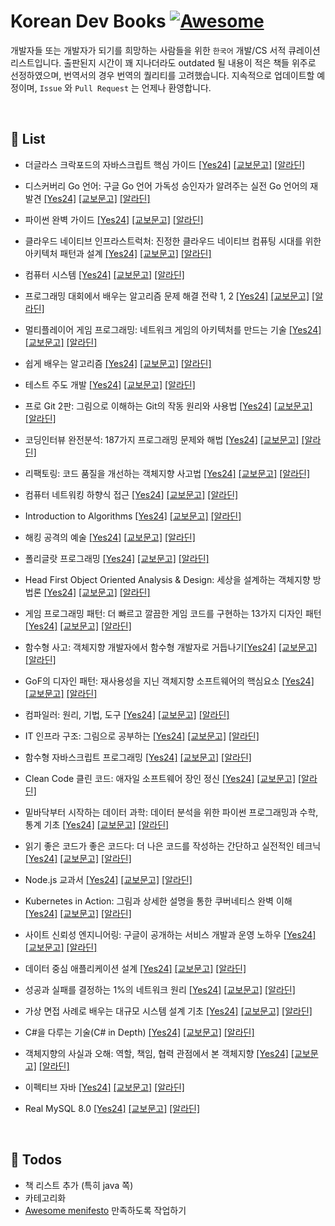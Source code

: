 # Korean Dev Books [![Awesome](https://awesome.re/badge.svg)](https://awesome.re)

개발자들 또는 개발자가 되기를 희망하는 사람들을 위한 `한국어` 개발/CS 서적 큐레이션 리스트입니다. 출판된지 시간이 꽤 지나더라도 outdated 될 내용이 적은 책들 위주로 선정하였으며, 번역서의 경우 번역의 퀄리티를 고려했습니다. 지속적으로 업데이트할 예정이며, `Issue` 와 `Pull Request` 는 언제나 환영합니다.

</br>

## :book: List

* 더글라스 크락포드의 자바스크립트 핵심 가이드 [\[Yes24\]](http://www.yes24.com/24/goods/3071412) [\[교보문고\]](http://www.kyobobook.co.kr/product/detailViewKor.laf?mallGb=KOR&ejkGb=KOR&barcode=9788979145984) [\[알라딘\]](https://www.aladin.co.kr/shop/wproduct.aspx?ItemId=2608820)

* 디스커버리 Go 언어: 구글 Go 언어 가독성 승인자가 알려주는 실전 Go 언어의 재발견 [\[Yes24\]](http://www.yes24.com/24/Goods/24759320) [\[교보문고\]](http://www.kyobobook.co.kr/product/detailViewKor.laf?ejkGb=KOR&mallGb=KOR&barcode=9788968482687) [\[알라딘\]](https://www.aladin.co.kr/shop/wproduct.aspx?ItemId=78786120)

* 파이썬 완벽 가이드 [\[Yes24\]](http://www.yes24.com/24/Goods/6694057) [\[교보문고\]](http://www.kyobobook.co.kr/product/detailViewKor.laf?ejkGb=KOR&mallGb=KOR&barcode=9788966260256) [\[알라딘\]](https://www.aladin.co.kr/shop/wproduct.aspx?ItemId=16118771)

* 클라우드 네이티브 인프라스트럭처: 진정한 클라우드 네이티브 컴퓨팅 시대를 위한 아키텍처 패턴과 설계 [\[Yes24\]](http://www.yes24.com/24/goods/64467321) [\[교보문고\]](http://www.kyobobook.co.kr/product/detailViewKor.laf?ejkGb=KOR&mallGb=KOR&barcode=9791196203740) [\[알라딘\]](https://www.aladin.co.kr/shop/wproduct.aspx?ItemId=168337225)

* 컴퓨터 시스템 [\[Yes24\]](http://www.yes24.com/24/goods/31950404) [\[교보문고\]](http://www.kyobobook.co.kr/product/detailViewKor.laf?ejkGb=KOR&mallGb=KOR&barcode=9791185475219) [\[알라딘\]](https://www.aladin.co.kr/shop/wproduct.aspx?ItemId=91589572)

* 프로그래밍 대회에서 배우는 알고리즘 문제 해결 전략 1, 2 [\[Yes24\]](http://www.yes24.com/24/goods/8006522) [\[교보문고\]](http://www.kyobobook.co.kr/product/detailViewKor.laf?ejkGb=KOR&mallGb=KOR&barcode=9788966260546) [\[알라딘\]](https://www.aladin.co.kr/shop/wproduct.aspx?ItemId=21089176)

* 멀티플레이어 게임 프로그래밍: 네트워크 게임의 아키텍처를 만드는 기술 [\[Yes24\]](http://www.yes24.com/24/Goods/38868446) [\[교보문고\]](http://www.kyobobook.co.kr/product/detailViewKor.laf?ejkGb=KOR&mallGb=KOR&barcode=9791160501445) [\[알라딘\]](https://www.aladin.co.kr/shop/wproduct.aspx?ItemId=107574498)

* 쉽게 배우는 알고리즘 [\[Yes24\]](http://www.yes24.com/24/goods/58154784) [\[교보문고\]](http://www.kyobobook.co.kr/product/detailViewKor.laf?ejkGb=KOR&mallGb=KOR&barcode=9791156643753) [\[알라딘\]](https://www.aladin.co.kr/shop/wproduct.aspx?ItemId=131688391)

* 테스트 주도 개발 [\[Yes24\]](http://www.yes24.com/24/Goods/12246033) [\[교보문고\]](http://www.kyobobook.co.kr/product/detailViewKor.laf?ejkGb=KOR&mallGb=KOR&barcode=9788966261024) [\[알라딘\]](https://www.aladin.co.kr/shop/wproduct.aspx?ItemId=37469717)

* 프로 Git 2판: 그림으로 이해하는 Git의 작동 원리와 사용법 [\[Yes24\]](http://www.yes24.com/24/Goods/24841824) [\[교보문고\]](http://www.kyobobook.co.kr/product/detailViewKor.laf?ejkGb=KOR&mallGb=KOR&barcode=9788966261789) [\[알라딘\]](https://www.aladin.co.kr/shop/wproduct.aspx?ItemId=79232604)

* 코딩인터뷰 완전분석: 187가지 프로그래밍 문제와 해법 [\[Yes24\]](http://www.yes24.com/24/Goods/44305533) [\[교보문고\]](http://www.kyobobook.co.kr/product/detailViewKor.laf?ejkGb=KOR&mallGb=KOR&barcode=9788966263080) [\[알라딘\]](https://www.aladin.co.kr/shop/wproduct.aspx?ItemId=115116545)

* 리팩토링: 코드 품질을 개선하는 객체지향 사고법 [\[Yes24\]](http://www.yes24.com/24/Goods/7951038) [\[교보문고\]](http://www.kyobobook.co.kr/product/detailViewKor.laf?ejkGb=KOR&mallGb=KOR&barcode=9788979149715) [\[알라딘\]](https://www.aladin.co.kr/shop/wproduct.aspx?ItemId=20793053)

* 컴퓨터 네트워킹 하향식 접근 [\[Yes24\]](http://www.yes24.com/24/goods/45543957) [\[교보문고\]](http://www.kyobobook.co.kr/product/detailViewKor.laf?ejkGb=KOR&mallGb=KOR&barcode=9791185475318) [\[알라딘\]](https://www.aladin.co.kr/shop/wproduct.aspx?ItemId=117081020)

* Introduction to Algorithms [\[Yes24\]](http://www.yes24.com/24/Goods/13776831) [\[교보문고\]](http://www.kyobobook.co.kr/product/detailViewKor.laf?ejkGb=KOR&mallGb=KOR&barcode=9791156641131) [\[알라딘\]](https://www.aladin.co.kr/shop/wproduct.aspx?ItemId=43636357)

* 해킹 공격의 예술 [\[Yes24\]](http://www.yes24.com/24/Goods/3734711) [\[교보문고\]](http://www.kyobobook.co.kr/product/detailViewKor.laf?ejkGb=KOR&mallGb=KOR&barcode=9788960771260) [\[알라딘\]](https://www.aladin.co.kr/shop/wproduct.aspx?ItemId=6572064)

* 폴리글랏 프로그래밍 [\[Yes24\]](http://www.yes24.com/24/Goods/12204890) [\[교보문고\]](http://www.kyobobook.co.kr/product/detailViewKor.laf?ejkGb=KOR&mallGb=KOR&barcode=9788968480867) [\[알라딘\]](https://www.aladin.co.kr/shop/wproduct.aspx?ItemId=37204348)

* Head First Object Oriented Analysis & Design: 세상을 설계하는 객체지향 방법론 [\[Yes24\]](http://www.yes24.com/24/goods/2593582) [\[교보문고\]](http://www.kyobobook.co.kr/product/detailViewKor.laf?ejkGb=KOR&mallGb=KOR&barcode=9788979144949) [\[알라딘\]](https://www.aladin.co.kr/shop/wproduct.aspx?ItemId=925897)

* 게임 프로그래밍 패턴: 더 빠르고 깔끔한 게임 코드를 구현하는 13가지 디자인 패턴 [\[Yes24\]](http://www.yes24.com/24/goods/27767709) [\[교보문고\]](http://www.kyobobook.co.kr/product/detailViewKor.laf?ejkGb=KOR&mallGb=KOR&barcode=9788968482878) [\[알라딘\]](https://www.aladin.co.kr/shop/wproduct.aspx?ItemId=84101386)

* 함수형 사고: 객체지향 개발자에서 함수형 개발자로 거듭나기[\[Yes24\]](http://www.yes24.com/24/Goods/29029252) [\[교보문고\]](http://www.kyobobook.co.kr/product/detailViewKor.laf?ejkGb=KOR&mallGb=KOR&barcode=9788968482960) [\[알라딘\]](https://www.aladin.co.kr/shop/wproduct.aspx?ItemId=85956851)

* GoF의 디자인 패턴: 재사용성을 지닌 객체지향 소프트웨어의 핵심요소 [\[Yes24\]](http://www.yes24.com/24/Goods/17525598) [\[교보문고\]](http://www.kyobobook.co.kr/product/detailViewKor.laf?ejkGb=KOR&mallGb=KOR&barcode=9791195444953) [\[알라딘\]](https://www.aladin.co.kr/shop/wproduct.aspx?ItemId=56051596)

* 컴파일러: 원리, 기법, 도구 [\[Yes24\]](http://www.yes24.com/24/goods/3360617) [\[교보문고\]](http://www.kyobobook.co.kr/product/detailViewKor.laf?ejkGb=KOR&mallGb=KOR&barcode=9788945076069) [\[알라딘\]](https://www.aladin.co.kr/shop/wproduct.aspx?ItemId=3550559)

* IT 인프라 구조: 그림으로 공부하는 [\[Yes24\]](http://www.yes24.com/24/Goods/19041948) [\[교보문고\]](http://www.kyobobook.co.kr/product/detailViewKor.laf?ejkGb=KOR&mallGb=KOR&barcode=9791185890265) [\[알라딘\]](https://www.aladin.co.kr/shop/wproduct.aspx?ItemId=62754081)

* 함수형 자바스크립트 프로그래밍 [\[Yes24\]](http://www.yes24.com/24/goods/56885507) [\[교보문고\]](http://www.kyobobook.co.kr/product/detailViewKor.laf?ejkGb=KOR&mallGb=KOR&barcode=9788966262120) [\[알라딘\]](https://www.aladin.co.kr/shop/wproduct.aspx?ItemId=123715872)

* Clean Code 클린 코드: 애자일 소프트웨어 장인 정신 [\[Yes24\]](http://www.yes24.com/24/goods/11681152) [\[교보문고\]](http://www.kyobobook.co.kr/product/detailViewKor.laf?ejkGb=KOR&mallGb=KOR&barcode=9788966260959) [\[알라딘\]](https://www.aladin.co.kr/shop/wproduct.aspx?ItemId=34083680)

* 밑바닥부터 시작하는 데이터 과학: 데이터 분석을 위한 파이썬 프로그래밍과 수학, 통계 기초 [\[Yes24\]](http://www.yes24.com/24/goods/27951467) [\[교보문고\]](http://www.kyobobook.co.kr/product/detailViewKor.laf?ejkGb=KOR&mallGb=KOR&barcode=9788966261819) [\[알라딘\]](https://www.aladin.co.kr/shop/wproduct.aspx?ItemId=84725482)

* 읽기 좋은 코드가 좋은 코드다: 더 나은 코드를 작성하는 간단하고 실전적인 테크닉 [\[Yes24\]](http://www.yes24.com/24/Goods/6692314) [\[교보문고\]](http://www.kyobobook.co.kr/product/detailViewKor.laf?ejkGb=KOR&mallGb=KOR&barcode=9788979149142) [\[알라딘\]](https://www.aladin.co.kr/shop/wproduct.aspx?ItemId=16108252)

* Node.js 교과서 [\[Yes24\]](http://www.yes24.com/24/goods/62597864) [\[교보문고\]](http://www.kyobobook.co.kr/product/detailViewKor.laf?ejkGb=KOR&mallGb=KOR&barcode=9791160505221) [\[알라딘\]](https://www.aladin.co.kr/shop/wproduct.aspx?ItemId=158379304)

* Kubernetes in Action: 그림과 상세한 설명을 통한 쿠버네티스 완벽 이해 [\[Yes24\]](http://www.yes24.com/Product/Goods/67151222) [\[교보문고\]](http://www.kyobobook.co.kr/product/detailViewKor.laf?ejkGb=KOR&mallGb=KOR&barcode=9791161752242) [\[알라딘\]](https://www.aladin.co.kr/shop/wproduct.aspx?ItemId=175612023)

* 사이트 신뢰성 엔지니어링: 구글이 공개하는 서비스 개발과 운영 노하우 [\[Yes24\]](http://www.yes24.com/Product/goods/57979286) [\[교보문고\]](http://www.kyobobook.co.kr/product/detailViewKor.laf?ejkGb=KOR&mallGb=KOR&barcode=9791188621088) [\[알라딘\]](https://www.aladin.co.kr/shop/wproduct.aspx?ItemId=129407308)

* 데이터 중심 애플리케이션 설계 [\[Yes24\]](http://www.yes24.com/Product/Goods/59566585) [\[교보문고\]](http://kyobobook.co.kr/product/detailViewKor.laf?mallGb=KOR&ejkGb=KOR&barcode=9791158390983) [\[알라딘\]](https://www.aladin.co.kr/shop/wproduct.aspx?ItemId=140018308)

* 성공과 실패를 결정하는 1%의 네트워크 원리 [\[Yes24\]](http://www.yes24.com/Product/Goods/3246410) [\[교보문고\]](https://www.kyobobook.co.kr/product/detailViewKor.laf?mallGb=KOR&ejkGb=KOR&barcode=9788931553482) [\[알라딘\]](https://www.aladin.co.kr/shop/wproduct.aspx?ItemId=3046387)

* 가상 면접 사례로 배우는 대규모 시스템 설계 기초 [\[Yes24\]](http://www.yes24.com/Product/Goods/102819435) [\[교보문고\]](http://www.kyobobook.co.kr/product/detailViewKor.laf?ejkGb=KOR&mallGb=KOR&barcode=9788966263158) [\[알라딘\]](https://www.aladin.co.kr/shop/wproduct.aspx?ItemId=276041776)

* C#을 다루는 기술(C# in Depth) [\[Yes24\]](http://www.yes24.com/Product/Goods/101511486) [\[교보문고\]](http://www.kyobobook.co.kr/product/detailViewKor.laf?mallGb=KOR&ejkGb=KOR&barcode=9791165215521) [\[알라딘\]](https://www.aladin.co.kr/shop/wproduct.aspx?ItemId=270856977)

* 객체지향의 사실과 오해: 역할, 책임, 협력 관점에서 본 객체지향 [\[Yes24\]](http://www.yes24.com/Product/Goods/18249021) [\[교보문고\]](http://www.kyobobook.co.kr/product/detailViewKor.laf?mallGb=KOR&ejkGb=KOR&linkClass=&barcode=9788998139766) [\[알라딘\]](https://www.aladin.co.kr/shop/wproduct.aspx?ISBN=8998139766&start=pnaver_02)

* 이펙티브 자바 [\[Yes24\]](http://www.yes24.com/Product/Goods/65551284) [\[교보문고\]](http://www.kyobobook.co.kr/product/detailViewKor.laf?mallGb=KOR&ejkGb=KOR&linkClass=&barcode=9788966262281) [\[알라딘\]](https://www.aladin.co.kr/shop/wproduct.aspx?ISBN=8966262287&start=pnaver_02)

* Real MySQL 8.0 [\[Yes24\]](http://www.yes24.com/Product/Goods/103415627) [\[교보문고\]](http://www.kyobobook.co.kr/product/detailViewKor.laf?ejkGb=KOR&mallGb=KOR&barcode=9791158392703) [\[알라딘\]](https://www.aladin.co.kr/shop/wproduct.aspx?ItemId=278488709)

</br>

## :memo: Todos

* 책 리스트 추가 (특히 java 쪽)
* 카테고리화
* [Awesome menifesto](https://github.com/sindresorhus/awesome/blob/master/awesome.md) 만족하도록 작업하기

</br>
